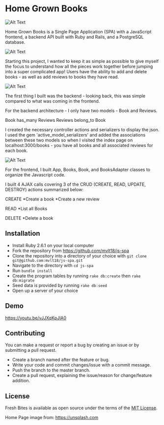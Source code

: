# Home Grown Books

![Alt Text](https://thepracticaldev.s3.amazonaws.com/i/9hr1mlfxklrpiitidir7.png)

Home Grown Books is a Single Page Application (SPA) with a JavaScript frontend, a backend API built with Ruby and Rails,  and a PostgreSQL database.

![Alt Text](https://thepracticaldev.s3.amazonaws.com/i/v0tzrrt7213bna31a7py.png)

Starting this project, I wanted to keep it as simple as possible to give myself the focus to understand how all the pieces work together before jumping into a super complicated app! Users have the ability to add and delete books - as well as add reviews to books they have read.  

![Alt Text](https://thepracticaldev.s3.amazonaws.com/i/8yo0mn248xfoz84l8m6g.png)

The first thing I built was the backend - looking back, this was simple compared to what was coming in the frontend.

For the backend architecture - I only have two models - Book and Reviews.

Book has_many Reviews
Reviews belong_to Book

I created the necessary controller actions and serializers to display the json. I used the gem 'active_model_serializers' and added the associations between these two models so when I visited the index page on localhost:3000/books - you have all books and all associated reviews for each book.

![Alt Text](https://thepracticaldev.s3.amazonaws.com/i/tea8m70vnutsq8l6jlto.png)

For the frontend, I built App, Books, Book, and BooksAdapter classes to organize the Javascript code.

I built 4 AJAX calls covering 3 of the CRUD (CREATE, READ, UPDATE, DESTROY) actions summarized below:

CREATE
*Create a book
*Create a new review

READ
*List all Books

DELETE
*Delete a book

 ## Installation

 * Install Ruby 2.6.1 on your local computer
 * Fork the repository from https://github.com/mvlt18/js-spa
 * Clone the repository into a directory of your choice with `git clone git@github.com:mvlt18/js-spa.git`
 * Navigate to the directory with `cd js-spa`
 * Run `bundle install`
 * Create the program tables by running `rake db:create` then  `rake db:migrate`
 * Seed data is provided by running `rake db:seed`
 * Open up a server of your choice


 ## Demo

https://youtu.be/vJJXqKpJlA0

 ## Contributing

 You can make a request or report a bug by creating an issue or by submitting a pull request.
 * Create a branch named after the feature or bug.
 * Write your code and commit changes/issue with a commit message.
 * Push the branch to the master branch.
 * Create a pull request, explaining the issue/reason for change/feature addition.

 ## License

 Fresh Bites is available as open source under the terms of the [MIT License](https://opensource.org/licenses/MIT).

Home Page image from: https://unsplash.com
